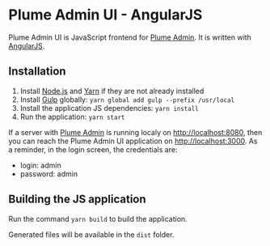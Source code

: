 Plume Admin UI - AngularJS
==========================

Plume Admin UI is JavaScript frontend for [Plume Admin](https://github.com/Coreoz/Plume-admin).
It is written with [AngularJS](https://angularjs.org/).

Installation
------------
1. Install [Node.js](https://nodejs.org/) and [Yarn](https://yarnpkg.com/) if they are not already installed
2. Install [Gulp](https://gulpjs.com/) globally: `yarn global add gulp --prefix /usr/local`
3. Install the application JS dependencies: `yarn install`
3. Run the application: `yarn start`

If a server with [Plume Admin](https://github.com/Coreoz/Plume-admin) is running localy on <http://localhost:8080>,
then you can reach the Plume Admin UI application on <http://localhost:3000>.
As a reminder, in the login screen, the credentials are:
- login: admin
- password: admin

Building the JS application
---------------------------
Run the command `yarn build` to build the application.

Generated files will be available in the `dist` folder.

